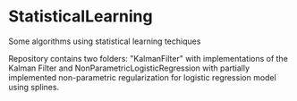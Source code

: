 # StatisticalLearning
Some algorithms using statistical learning techiques

Repository contains two folders: "KalmanFilter" with implementations of the Kalman Filter and NonParametricLogisticRegression with partially implemented non-parametric regularization for logistic regression model using splines.
